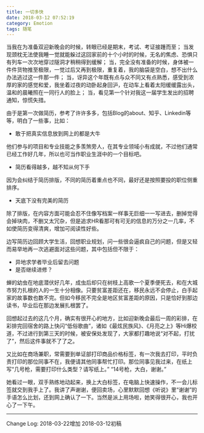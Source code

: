 ```yaml
---
title: 一切多快
date: 2018-03-12 07:52:19
category: Emotion
tags: 随笔
---
```

  


当我在为准备双迎新晚会的时候，转眼已经是期末，考试、考证接踵而至；<!--more-->
当发现颈枕无法使我睡一觉就能躲过这回家前的十个小时的时候，无名的焦虑、恐惧只有列车一次次地穿过隧洞才稍稍得到缓解；
当，完全没有准备的时候，身体被一件件货物推至极限，一觉过后又再到极限，重复着，我的脑袋是空白，想不出什么办法逃过这一件那一件；
当，讶异这个年既有点与众不同又有点熟悉，感受到浓厚的家的感觉和爱，我坐着过夜的动卧起身回沪，在动车上看着太阳缓缓露出头，温和的晨曦照在一同行人的脸上；
当，看见第一个针对我这一届学生发出的招聘通知，惊慌失措。

由于是第一次做简历，参考了许许多多，包括Blog的about、知乎、Linkedin等等，明白了一些事，比如：
*  敢于把真实信息放到网上的都是大牛

他们参与的项目和专业技能之多羡煞旁人，在其专业领域小有成就，不过他们通常已经工作好几年，所以也可当作职业生涯中的一个目标吧。

*  简历看得越多，越不知从何下手

因为会纠结于简历排版，不同的简历着重点也不同，最好还是按照要投的职位侧重排序。

*  天底下没有完美的简历

除了排版，在内容方面可能会忍不住像写档案一样事无巨细一一写进去，删掉觉得会掉块肉，不删又太冗杂，但是追求HR看那可有可无的信息的万分之一几率，不如使简历变得清爽，增加可阅读性好些。

边写简历边回顾大学生活，回想职业规划，问一些很会逼疯自己的问题，但是又轻而易举地再一次逃避面对这些问题，其中包括但不限于：
*  异地求学者毕业后留去问题
*  是否继续进修？

蝉的幼虫在地底潜伏好几年，成虫后却只在树枝上高歌一个夏季便死去，和在大城市努力扎根的人的一生十分相像。只要贫富差距还在，移民永远不会停止，白手起家的故事数也数不完。但如今移民不完全是地区贫富差距的原因，只是恰好到那边读书，毕业后在那边发展扎根罢了。

回想起过去的这几个月，确实有很开心的地方，比如迎新晚会最后一周的彩排，在彩排完回宿舍的路上快闪“低俗歌曲”，诸如《最炫民族风》、《月亮之上》等Hi爆校道，不过进行到第三天的时候，被安保处发现了，大家都打趣地说“对不起，打扰了”，然后这件事就不了了之。

又比如在商场兼职，常需要到单证部打印商品价格标签，有一次我去打印，平时负责打印的那位同事不在，我便请其他同事帮忙打印。那位同事见我过来，在纸上写“几号枪，需要打印什么类型？请写纸上。”  “14号枪，大白，谢谢。”

她看过一眼，双手熟练地动起来，换上大白标签，在电脑上快速操作，不一会儿标签就交到我手上了。我讲了声谢谢，便回卖场，心里默默回想《听说》里“谢谢”的手语怎么比划，还到网上确认了一下。当然是派上用场啦，她笑得很开心，我也开心了一下午。


*****
Change Log:
2018-03-22增加
2018-03-12初稿